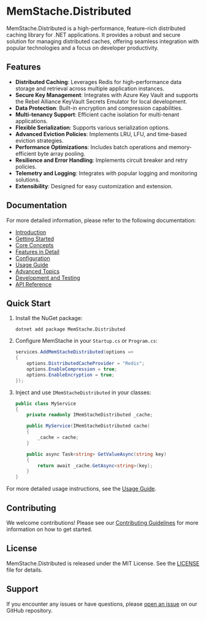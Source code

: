 # MemStache.Distributed

MemStache.Distributed is a high-performance, feature-rich distributed caching library for .NET applications. It provides a robust and secure solution for managing distributed caches, offering seamless integration with popular technologies and a focus on developer productivity.

## Features

- **Distributed Caching**: Leverages Redis for high-performance data storage and retrieval across multiple application instances.
- **Secure Key Management**: Integrates with Azure Key Vault and supports the Rebel Alliance KeyVault Secrets Emulator for local development.
- **Data Protection**: Built-in encryption and compression capabilities.
- **Multi-tenancy Support**: Efficient cache isolation for multi-tenant applications.
- **Flexible Serialization**: Supports various serialization options.
- **Advanced Eviction Policies**: Implements LRU, LFU, and time-based eviction strategies.
- **Performance Optimizations**: Includes batch operations and memory-efficient byte array pooling.
- **Resilience and Error Handling**: Implements circuit breaker and retry policies.
- **Telemetry and Logging**: Integrates with popular logging and monitoring solutions.
- **Extensibility**: Designed for easy customization and extension.

## Documentation

For more detailed information, please refer to the following documentation:

- [Introduction](/_docs/Introduction.md)
- [Getting Started](/_docs/GettingStarted.md)
- [Core Concepts](/_docs/CoreConcepts.md)
- [Features in Detail](/_docs/FeaturesInDetail.md)
- [Configuration](/_docs/Configuration.md)
- [Usage Guide](/_docs/UsageGuide.md)
- [Advanced Topics](/_docs/AdvancedTopics.md)
- [Development and Testing](/_docs/DevelopmentAndTesting.md)
- [API Reference](/_docs/APIReference.md)

## Quick Start

1. Install the NuGet package:
   ```
   dotnet add package MemStache.Distributed
   ```

2. Configure MemStache in your `Startup.cs` or `Program.cs`:
   ```csharp
   services.AddMemStacheDistributed(options =>
   {
       options.DistributedCacheProvider = "Redis";
       options.EnableCompression = true;
       options.EnableEncryption = true;
   });
   ```

3. Inject and use `IMemStacheDistributed` in your classes:
   ```csharp
   public class MyService
   {
       private readonly IMemStacheDistributed _cache;

       public MyService(IMemStacheDistributed cache)
       {
           _cache = cache;
       }

       public async Task<string> GetValueAsync(string key)
       {
           return await _cache.GetAsync<string>(key);
       }
   }
   ```

For more detailed usage instructions, see the [Usage Guide](/_docs/UsageGuide.md).

## Contributing

We welcome contributions! Please see our [Contributing Guidelines](/_docs/DevelopmentAndTesting.md#contributing-guidelines) for more information on how to get started.

## License

MemStache.Distributed is released under the MIT License. See the [LICENSE](LICENSE) file for details.

## Support

If you encounter any issues or have questions, please [open an issue](https://github.com/yourusername/MemStache.Distributed/issues) on our GitHub repository.


